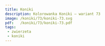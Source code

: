 ```yaml
---
title: Koniki
description: Kolorowanka Koniki – wariant 73
image: /koniki/73/koniki-73.svg
pdf:   /koniki/73/koniki-73.pdf
tags:
 - zwierzeta
 - koniki
---
```

